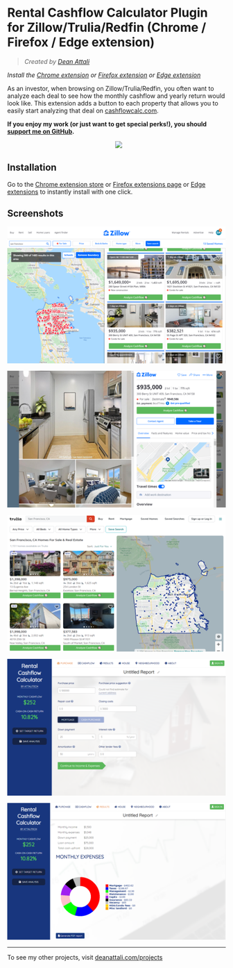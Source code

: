 # Rental Cashflow Calculator Plugin for Zillow/Trulia/Redfin (Chrome / Firefox / Edge extension)

> *Created by [Dean Attali](https://deanattali.com)*

_Install the [Chrome extension](https://chrome.google.com/webstore/detail/cashflow-calculator-for-z/oacadllhimmkndjnofmfoijbiimcmhni) or [Firefox extension](https://addons.mozilla.org/en-CA/firefox/addon/rental-cashflow-calculator/) or [Edge extension](https://microsoftedge.microsoft.com/addons/detail/cashflow-calculator-for-z/nelhihbndkjkfnegoakeomfnnbdclmdo)_

As an investor, when browsing on Zillow/Trulia/Redfin, you often want to analyze each deal to see how the monthly cashflow and yearly return would look like. This extension adds a button to each property that allows you to easily start analyzing that deal on [cashflowcalc.com](https://cashflowcalc.com/).

**If you enjoy my work (or just want to get special perks!), you should [support me on GitHub](https://github.com/sponsors/daattali).**


<p align="center">
<a style="display: inline-block; margin-left: 10px;" href="https://github.com/sponsors/daattali">
<img height="35" src="https://i.imgur.com/034B8vq.png" /> </a>
</p>

## Installation

Go to the [Chrome extension store](https://chrome.google.com/webstore/detail/cashflow-calculator-for-z/oacadllhimmkndjnofmfoijbiimcmhni) or [Firefox extensions page](https://addons.mozilla.org/en-CA/firefox/addon/rental-cashflow-calculator/) or [Edge extensions](https://microsoftedge.microsoft.com/addons/detail/cashflow-calculator-for-z/nelhihbndkjkfnegoakeomfnnbdclmdo) to instantly install with one click.

## Screenshots

[![](https://github.com/daattali/cashflow-calculation-extension/blob/master/img/doc/zillow1.png)](https://github.com/daattali/cashflow-calculation-extension/blob/master/img/doc/zillow1.png)

[![](https://github.com/daattali/cashflow-calculation-extension/blob/master/img/doc/zillow2.png)](https://github.com/daattali/cashflow-calculation-extension/blob/master/img/doc/zillow2.png)

[![](https://github.com/daattali/cashflow-calculation-extension/blob/master/img/doc/trulia.png)](https://github.com/daattali/cashflow-calculation-extension/blob/master/img/doc/trulia.png)

[![](https://github.com/daattali/cashflow-calculation-extension/blob/master/img/doc/cashflowcalc1.png)](https://github.com/daattali/cashflow-calculation-extension/blob/master/img/doc/cashflowcalc1.png)

[![](https://github.com/daattali/cashflow-calculation-extension/blob/master/img/doc/cashflowcalc2.png)](https://github.com/daattali/cashflow-calculation-extension/blob/master/img/doc/cashflowcalc2.png)

---

To see my other projects, visit [deanattali.com/projects](https://deanattali.com/projects)
